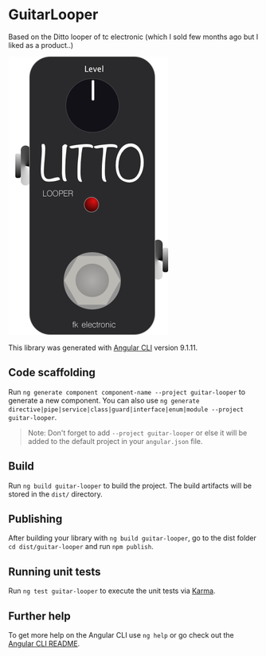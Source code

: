 # GuitarLooper

Based on the Ditto looper of tc electronic (which I sold few months ago but I liked as a product..)

![image](https://github.com/LironHazan/ts-looperz/blob/master/src/assets/litto-for-readme.png?raw=true)


This library was generated with [Angular CLI](https://github.com/angular/angular-cli) version 9.1.11.

## Code scaffolding

Run `ng generate component component-name --project guitar-looper` to generate a new component. You can also use `ng generate directive|pipe|service|class|guard|interface|enum|module --project guitar-looper`.
> Note: Don't forget to add `--project guitar-looper` or else it will be added to the default project in your `angular.json` file. 

## Build

Run `ng build guitar-looper` to build the project. The build artifacts will be stored in the `dist/` directory.

## Publishing

After building your library with `ng build guitar-looper`, go to the dist folder `cd dist/guitar-looper` and run `npm publish`.

## Running unit tests

Run `ng test guitar-looper` to execute the unit tests via [Karma](https://karma-runner.github.io).

## Further help

To get more help on the Angular CLI use `ng help` or go check out the [Angular CLI README](https://github.com/angular/angular-cli/blob/master/README.md).
